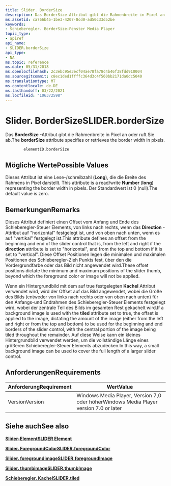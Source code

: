 ```yaml
---
title: Slider. BorderSize
description: Das BorderSize-Attribut gibt die Rahmenbreite in Pixel an oder ruft Sie ab.
ms.assetid: ca766b45-1be3-4207-8cd0-ad50c33d52be
keywords:
- Schieberegler. BorderSize-Fenster Media Player
topic_type:
- apiref
api_name:
- SLIDER.borderSize
api_type:
- NA
ms.topic: reference
ms.date: 05/31/2018
ms.openlocfilehash: 2c3ebc95e3ecf04ae78fa78c4b46f38fdd910004
ms.sourcegitcommit: c8ec1ded1ffffc364d3c4f560bb2171da0dc5040
ms.translationtype: MT
ms.contentlocale: de-DE
ms.lasthandoff: 03/22/2021
ms.locfileid: "106372598"
---
```

# <a name="sliderbordersize"></a><span data-ttu-id="7d914-104">Slider. BorderSize</span><span class="sxs-lookup"><span data-stu-id="7d914-104">SLIDER.borderSize</span></span>

<span data-ttu-id="7d914-105">Das **BorderSize** -Attribut gibt die Rahmenbreite in Pixel an oder ruft Sie ab.</span><span class="sxs-lookup"><span data-stu-id="7d914-105">The **borderSize** attribute specifies or retrieves the border width in pixels.</span></span>

``` syntax
        elementID.borderSize
```

## <a name="possible-values"></a><span data-ttu-id="7d914-106">Mögliche Werte</span><span class="sxs-lookup"><span data-stu-id="7d914-106">Possible Values</span></span>

<span data-ttu-id="7d914-107">Dieses Attribut ist eine Lese-/schreibzahl (**Long**), die die Breite des Rahmens in Pixel darstellt. </span><span class="sxs-lookup"><span data-stu-id="7d914-107">This attribute is a read/write **Number** (**long**) representing the border width in pixels.</span></span> <span data-ttu-id="7d914-108">Der Standardwert ist 0 (null).</span><span class="sxs-lookup"><span data-stu-id="7d914-108">The default value is zero.</span></span>

## <a name="remarks"></a><span data-ttu-id="7d914-109">Bemerkungen</span><span class="sxs-lookup"><span data-stu-id="7d914-109">Remarks</span></span>

<span data-ttu-id="7d914-110">Dieses Attribut definiert einen Offset vom Anfang und Ende des Schieberegler-Steuer Elements, von links nach rechts, wenn das **Direction** -Attribut auf "horizontal" festgelegt ist, und von oben nach unten, wenn es auf "vertikal" festgelegt ist.</span><span class="sxs-lookup"><span data-stu-id="7d914-110">This attribute defines an offset from the beginning and end of the slider control that is, from the left and right if the **direction** attribute is set to "horizontal", and from the top and bottom if it is set to "vertical".</span></span> <span data-ttu-id="7d914-111">Diese Offset Positionen legen die minimalen und maximalen Positionen des Schieberegler-Zieh Punkts fest, über den die Vordergrundfarbe oder das Bild nicht angewendet wird.</span><span class="sxs-lookup"><span data-stu-id="7d914-111">These offset positions dictate the minimum and maximum positions of the slider thumb, beyond which the foreground color or image will not be applied.</span></span>

<span data-ttu-id="7d914-112">Wenn ein Hintergrundbild mit dem auf true festgelegten **Kachel** Attribut verwendet wird, wird der Offset auf das Bild angewendet, wobei die Größe des Bilds (entweder von links nach rechts oder von oben nach unten) für den Anfangs-und Endrahmen des Schieberegler-Steuer Elements festgelegt wird, wobei der zentrale Teil des Bilds im gesamten Rest gekachelt wird.</span><span class="sxs-lookup"><span data-stu-id="7d914-112">If a background image is used with the **tiled** attribute set to true, the offset is applied to the image, dictating the amount of the image (either from the left and right or from the top and bottom) to be used for the beginning and end borders of the slider control, with the central portion of the image being tiled throughout the remainder.</span></span> <span data-ttu-id="7d914-113">Auf diese Weise kann ein kleines Hintergrundbild verwendet werden, um die vollständige Länge eines größeren Schieberegler-Steuer Elements abzudecken.</span><span class="sxs-lookup"><span data-stu-id="7d914-113">In this way, a small background image can be used to cover the full length of a larger slider control.</span></span>

## <a name="requirements"></a><span data-ttu-id="7d914-114">Anforderungen</span><span class="sxs-lookup"><span data-stu-id="7d914-114">Requirements</span></span>



| <span data-ttu-id="7d914-115">Anforderung</span><span class="sxs-lookup"><span data-stu-id="7d914-115">Requirement</span></span> | <span data-ttu-id="7d914-116">Wert</span><span class="sxs-lookup"><span data-stu-id="7d914-116">Value</span></span> |
|--------------------|------------------------------------------------------|
| <span data-ttu-id="7d914-117">Version</span><span class="sxs-lookup"><span data-stu-id="7d914-117">Version</span></span><br/> | <span data-ttu-id="7d914-118">Windows Media Player, Version 7,0 oder höher</span><span class="sxs-lookup"><span data-stu-id="7d914-118">Windows Media Player version 7.0 or later</span></span><br/> |



## <a name="see-also"></a><span data-ttu-id="7d914-119">Siehe auch</span><span class="sxs-lookup"><span data-stu-id="7d914-119">See also</span></span>

<dl> <dt>

[<span data-ttu-id="7d914-120">**Slider-Element**</span><span class="sxs-lookup"><span data-stu-id="7d914-120">**SLIDER Element**</span></span>](slider-element.md)
</dt> <dt>

[<span data-ttu-id="7d914-121">**Slider. ForegroundColor**</span><span class="sxs-lookup"><span data-stu-id="7d914-121">**SLIDER.foregroundColor**</span></span>](slider-foregroundcolor.md)
</dt> <dt>

[<span data-ttu-id="7d914-122">**Slider. foregroundimage**</span><span class="sxs-lookup"><span data-stu-id="7d914-122">**SLIDER.foregroundImage**</span></span>](slider-foregroundimage.md)
</dt> <dt>

[<span data-ttu-id="7d914-123">**Slider. thumbimage**</span><span class="sxs-lookup"><span data-stu-id="7d914-123">**SLIDER.thumbImage**</span></span>](slider-thumbimage.md)
</dt> <dt>

[<span data-ttu-id="7d914-124">**Schieberegler. Kachel**</span><span class="sxs-lookup"><span data-stu-id="7d914-124">**SLIDER.tiled**</span></span>](slider-tiled.md)
</dt> </dl>

 

 





